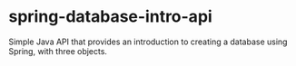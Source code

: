 # spring-database-intro-api
Simple Java API that provides an introduction to creating a database using Spring, with three objects.
